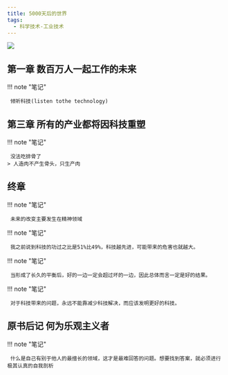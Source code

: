 ```yaml
---
title: 5000天后的世界
tags:
  - 科学技术-工业技术
---
```


![](https://cdn.weread.qq.com/weread/cover/97/cpplatform_njrxnfmrer9qb4vlz6e2x5/s_cpplatform_njrxnfmrer9qb4vlz6e2x51680751947.jpg)


## 第一章 数百万人一起工作的未来




!!! note "笔记"

	 倾听科技(listen tothe technology) 


## 第三章 所有的产业都将因科技重塑




!!! note "笔记"

	 没法吃排骨了 
	> 人造肉不产生骨头，只生产肉




## 终章




!!! note "笔记"

	 未来的改变主要发生在精神领域 


!!! note "笔记"

	 我之前说到科技的功过之比是51%比49%，科技越先进，可能带来的危害也就越大。 


!!! note "笔记"

	 当形成了长久的平衡后，好的一边一定会超过坏的一边，因此总体而言一定是好的结果。 


!!! note "笔记"

	 对于科技带来的问题，永远不能靠减少科技解决，而应该发明更好的科技。 


## 原书后记 何为乐观主义者




!!! note "笔记"

	 什么是自己有别于他人的最擅长的领域，这才是最难回答的问题。想要找到答案，就必须进行极其认真的自我剖析 

